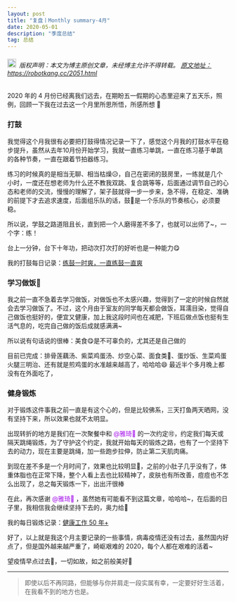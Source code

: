 ```yaml
---
layout: post
title: "复盘丨Monthly summary-4月"
date: 2020-05-01 
description: "季度总结"
tag: 总结
---   
```




<h6><img src="https://robotkang-1257995526.cos.ap-chengdu.myqcloud.com/icon/copyright.png" alt="copyright" style="display:inline;margin-bottom: -5px;" width="20" height="20"> 版权声明：本文为博主原创文章，未经博主允许不得转载。
<a target="_blank" href="https://robotkang.cc/2051.html">原文地址：https://robotkang.cc/2051.html </a>
</h6>     


2020 年的 4 月份已经离我们远去，在期盼五一假期的心态里迎来了五天乐，照例，回顾一下我在过去这一个月里所思所悟，所感所想 🤳                       

### 打鼓             

我觉得这个月我很有必要把打鼓得情况记录一下了，感觉这个月我的打鼓水平在稳步提升，虽然从去年10月份开始学习，我就一直练习单跳，一直在练习基于单跳的各种节奏，一直在跟着节拍器练习。              

练习的时候真的是相当无聊、相当枯燥😥，自己在密闭的鼓房里，一练就是几个小时，一度还在想老师为什么还不教我双跳、复合跳等等，后面通过调节自己的心态和老师的交流，慢慢的理解了，架子鼓就得一步一步来，急不得，在稳定、准确的前提下才去追求速度，后面组乐队的话，鼓🥁是一个乐队的节奏核心，必须要稳。              

所以说，学鼓之路道阻且长，直到把一个人磨得差不多了，也就可以出师了~，一个字：练！              

台上一分钟，台下十年功，把动次打次打的好听也是一种能力😋               

我的打鼓每日记录：<a href="https://www.yuque.com/docs/share/dc5785f6-bf2c-4187-86be-d83618fd77b7?#" target="_blank">练鼓一时爽，一直练鼓一直爽</a>                

### 学习做饭🍝                   

我之前一直不急着去学习做饭，对做饭也不太感兴趣，觉得到了一定的时候自然就会去学习做饭了。不过，这个月由于室友的同学每天都会做饭，耳濡目染，觉得自己做饭也挺好的，便宜又健康，加上我这段时间也在减肥，下班后做点饭也挺有生活气息的，吃完自己做的饭后成就感满满~                     

所以说有句话说的很棒：美食😋是不可辜负的，尤其还是自己做的                    

目前已完成：排骨莲藕汤、紫菜鸡蛋汤、炒空心菜、面食类🍜、蛋炒饭、生菜鸡蛋火腿三明治、还有就是煎鸡蛋的水准越来越高了，哈哈哈😄
最近半个多月晚上都没有在外面吃了，                         

### 健身锻炼                  

对于锻炼这件事我之前一直是有这个心的，但是比较佛系，三天打鱼两天晒网，没有坚持下来，所以效果也就不太明显。                     

出现转折的地方是我们在一次聚餐中和 <a style="color:#a510eb;text-decoration:none">@雅琦🐯</a> 的一次约定🉑，约定我们每天或隔天跳绳锻炼，为了守护这个约定，我就开始每天的锻炼之路，也有了一个坚持下去的动力，现在主要是跳绳，加一些跑步拉伸，防止第二天肌肉痛。                 

到现在差不多是一个月时间了，效果也比较明显🔅，之前的小肚子几乎没有了，体重体脂也在正常下降，整个人看上去也比较精神了，皮肤也有所改善，痘痘也不怎么出现了，总之每天锻炼一下，出出汗很棒                      

在此，再次感谢 <a style="color:#a510eb;text-decoration:none">@雅琦🐯</a> ，虽然她有可能看不到这篇文章，哈哈哈~，在后面的日子里，我相信我会继续坚持下去的，奥力给💪                

我的每日锻炼记录：<a href="https://www.yuque.com/docs/share/62c23bdd-bfd1-4839-9b13-e58beabe9d86?#" target="_blank">健康工作 50 年+</a>                      

好了，以上就是我这个月主要记录的一些事情，病毒疫情还没有过去，虽然国内好点了，但是国外越来越严重了，崎岖艰难的 2020，每个人都在艰难的活着~

望疫情早点过去🙏，一切如故，如之前般美好🎉                                 

----------
>  即使以后不再同路，但能够与你并肩走一段实属有幸，一定要好好生活着，在我看不到的地方也是。                  



  
















